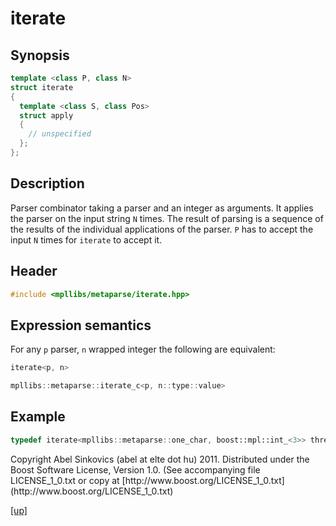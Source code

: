 # iterate

## Synopsis

```cpp
template <class P, class N>
struct iterate
{
  template <class S, class Pos>
  struct apply
  {
    // unspecified
  };
};
```

## Description

Parser combinator taking a parser and an integer as arguments.
It applies the parser on the input string `N` times. The result of parsing
is a sequence of the results of the individual applications of the parser.
`P` has to accept the input `N` times for `iterate` to accept it.

## Header

```cpp
#include <mpllibs/metaparse/iterate.hpp>
```

## Expression semantics

For any `p` parser, `n` wrapped integer the following are equivalent:

```cpp
iterate<p, n>

mpllibs::metaparse::iterate_c<p, n::type::value>
```

## Example

```cpp
typedef iterate<mpllibs::metaparse::one_char, boost::mpl::int_<3>> three_chars;
```

<p class="copyright">
Copyright Abel Sinkovics (abel at elte dot hu) 2011.
Distributed under the Boost Software License, Version 1.0.
(See accompanying file LICENSE_1_0.txt or copy at
[http://www.boost.org/LICENSE_1_0.txt](http://www.boost.org/LICENSE_1_0.txt)
</p>

[[up]](reference.html)


